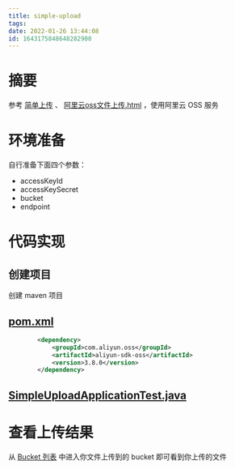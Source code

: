 ```yaml
---
title: simple-upload
tags: 
date: 2022-01-26 13:44:08
id: 1643175848648282900
---
```

# 摘要

参考 [简单上传](https://help.aliyun.com/document_detail/84781.html) 、 [阿里云oss文件上传.html](assets\references\阿里云oss文件上传.html) ，使用阿里云 OSS 服务

# 环境准备

自行准备下面四个参数：

- accessKeyId
- accessKeySecret
- bucket
- endpoint

# 代码实现

## 创建项目

创建 maven 项目

##  [pom.xml](pom.xml) 

```xml
        <dependency>
            <groupId>com.aliyun.oss</groupId>
            <artifactId>aliyun-sdk-oss</artifactId>
            <version>3.8.0</version>
        </dependency>
```

##   [SimpleUploadApplicationTest.java](src\main\java\SimpleUploadApplicationTest.java) 

# 查看上传结果

从 [Bucket 列表](https://oss.console.aliyun.com/bucket) 中进入你文件上传到的 bucket 即可看到你上传的文件










